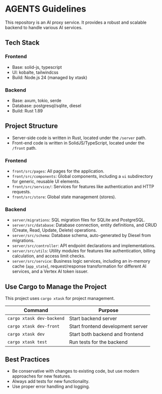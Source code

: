 # AGENTS Guidelines
This repository is an AI proxy service. It provides a robust and scalable backend to handle various AI services.

## Tech Stack

### Frontend
* Base: solid-js, typescript
* UI: kobalte, tailwindcss
* Build: Node.js 24 (managed by xtask)

### Backend
* Base: axum, tokio, serde
* Database: postgresql/sqlite, diesel
* Build: Rust 1.89

## Project Structure
* Server-side code is written in Rust, located under the `/server` path.
* Front-end code is written in SolidJS/TypeScript, located under the `/front` path.

### Frontend
* `front/src/pages`: All pages for the application.
* `front/src/components`: Global components, including a `ui` subdirectory for generic, reusable UI elements.
* `front/src/service/`: Services for features like authentication and HTTP requests.
* `front/src/store`: Global state management (stores).

### Backend
* `server/migrations`: SQL migration files for SQLite and PostgreSQL.
* `server/src/database`: Database connection, entity definitions, and CRUD (Create, Read, Update, Delete) operations.
* `server/src/schema`: Database schema, auto-generated by Diesel from migrations.
* `server/src/controller`: API endpoint declarations and implementations.
* `server/src/utils`: Utility modules for features like authentication, billing calculation, and access limit checks.
* `server/src/service`: Business logic services, including an in-memory cache (`app_state`), request/response transformation for different AI services, and a Vertex AI token issuer.


## Use Cargo to Manage the Project
This project uses `cargo xtask` for project management.

| Command                 | Purpose                                     |
| ----------------------- | ------------------------------------------- |
| `cargo xtask dev-backend` | Start backend server                        |
| `cargo xtask dev-front`   | Start frontend development server           |
| `cargo xtask dev`         | Start both backend and frontend             |
| `cargo xtask test`        | Run tests for the backend                   |

## Best Practices

* Be conservative with changes to existing code, but use modern approaches for new features.
* Always add tests for new functionality.
* Use proper error handling and logging.
